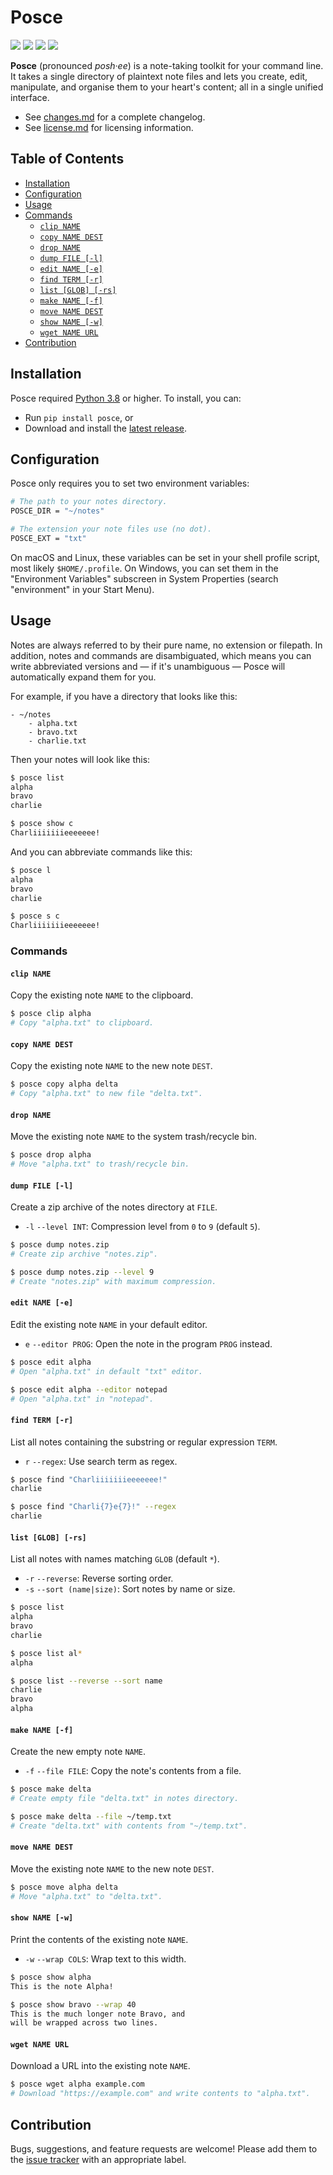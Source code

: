 Posce
=====

[![](https://img.shields.io/pypi/pyversions/posce)][py]
[![](https://img.shields.io/pypi/v/posce)][pp]
[![](https://img.shields.io/github/issues/posce/posce)][is]
[![](https://img.shields.io/badge/license-bsd--3-brightgreen)][li]

**Posce** (pronounced *posh·ee*) is a note-taking toolkit for your command line. It takes a single directory of plaintext note files and lets you create, edit, manipulate, and organise them to your heart's content; all in a single unified interface.

- See [changes.md][ch] for a complete changelog.
- See [license.md][li] for licensing information.

Table of Contents
-----------------

- [Installation](#installation)
- [Configuration](#configuration)
- [Usage](#usage)
- [Commands](#commands)
    - [`clip NAME`](#-clip-name-)
    - [`copy NAME DEST`](#-copy-name-dest-)
    - [`drop NAME`](#-drop-name-)
    - [`dump FILE [-l]`](#-dump-file---l--)
    - [`edit NAME [-e]`](#-edit-name---e--)
    - [`find TERM [-r]`](#-find-term---r--)
    - [`list [GLOB] [-rs]`](#-list--glob----rs--)
    - [`make NAME [-f]`](#-make-name---f--)
    - [`move NAME DEST`](#-move-name-dest-)
    - [`show NAME [-w]`](#-show-name---w--)
    - [`wget NAME URL`](#-wget-name-url-)
- [Contribution](#contribution)

Installation
------------

Posce required [Python 3.8][py] or higher. To install, you can:

- Run `pip install posce`, or
- Download and install the [latest release][re].

Configuration
-------------

Posce only requires you to set two environment variables:

~~~bash
# The path to your notes directory.
POSCE_DIR = "~/notes"

# The extension your note files use (no dot).
POSCE_EXT = "txt"
~~~

On macOS and Linux, these variables can be set in your shell profile script, most likely `$HOME/.profile`. On Windows, you can set them in the "Environment Variables" subscreen in System Properties (search "environment" in your Start Menu).

Usage
-----

Notes are always referred to by their pure name, no extension or filepath. In addition, notes and commands are disambiguated, which means you can write abbreviated versions and — if it's unambiguous — Posce will automatically expand them for you.

For example, if you have a directory that looks like this:

~~~text
- ~/notes
    - alpha.txt
    - bravo.txt
    - charlie.txt
~~~

Then your notes will look like this:

~~~bash
$ posce list
alpha
bravo
charlie

$ posce show c
Charliiiiiiieeeeeee!
~~~

And you can abbreviate commands like this:

~~~bash
$ posce l
alpha
bravo
charlie

$ posce s c
Charliiiiiiieeeeeee!
~~~

### Commands

#### `clip NAME`

Copy the existing note `NAME` to the clipboard.

~~~bash
$ posce clip alpha
# Copy "alpha.txt" to clipboard.
~~~

#### `copy NAME DEST`

Copy the existing note `NAME` to the new note `DEST`.

~~~bash
$ posce copy alpha delta
# Copy "alpha.txt" to new file "delta.txt".
~~~

#### `drop NAME`

Move the existing note `NAME` to the system trash/recycle bin.

~~~bash
$ posce drop alpha
# Move "alpha.txt" to trash/recycle bin.
~~~

#### `dump FILE [-l]`

Create a zip archive of the notes directory at `FILE`.

- `-l` `--level INT`: Compression level from `0` to `9` (default `5`).

~~~bash
$ posce dump notes.zip
# Create zip archive "notes.zip".

$ posce dump notes.zip --level 9
# Create "notes.zip" with maximum compression.
~~~

#### `edit NAME [-e]`

Edit the existing note `NAME` in your default editor.

- `e` `--editor PROG`: Open the note in the program `PROG` instead.

~~~bash
$ posce edit alpha
# Open "alpha.txt" in default "txt" editor.

$ posce edit alpha --editor notepad
# Open "alpha.txt" in "notepad".
~~~

#### `find TERM [-r]`

List all notes containing the substring or regular expression `TERM`.

- `r` `--regex`: Use search term as regex.

~~~bash
$ posce find "Charliiiiiiieeeeeee!"
charlie

$ posce find "Charli{7}e{7}!" --regex
charlie
~~~

#### `list [GLOB] [-rs]`

List all notes with names matching `GLOB` (default `*`).

- `-r` `--reverse`: Reverse sorting order.
- `-s` `--sort (name|size)`: Sort notes by name or size.

~~~bash
$ posce list
alpha
bravo
charlie

$ posce list al*
alpha

$ posce list --reverse --sort name
charlie
bravo
alpha
~~~

#### `make NAME [-f]`

Create the new empty note `NAME`.

- `-f` `--file FILE`: Copy the note's contents from a file.

~~~bash
$ posce make delta
# Create empty file "delta.txt" in notes directory.

$ posce make delta --file ~/temp.txt
# Create "delta.txt" with contents from "~/temp.txt".
~~~

#### `move NAME DEST`

Move the existing note `NAME` to the new note `DEST`.

~~~bash
$ posce move alpha delta
# Move "alpha.txt" to "delta.txt".
~~~

#### `show NAME [-w]`

Print the contents of the existing note `NAME`.

- `-w` `--wrap COLS`: Wrap text to this width.

~~~bash
$ posce show alpha
This is the note Alpha!

$ posce show bravo --wrap 40
This is the much longer note Bravo, and
will be wrapped across two lines.
~~~

#### `wget NAME URL`

Download a URL into the existing note `NAME`.

~~~bash
$ posce wget alpha example.com
# Download "https://example.com" and write contents to "alpha.txt".
~~~

Contribution
------------

Bugs, suggestions, and feature requests are welcome! Please add them to the [issue tracker][is] with an appropriate label.

[ch]: https://github.com/posce/posce/blob/master/changes.md
[is]: https://github.com/posce/posce/issues
[li]: https://github.com/posce/posce/blob/master/license.md
[re]: https://github.com/posce/posce/releases/latest
[pp]: https://pypi.org/project/posce/
[py]: https://python.org
